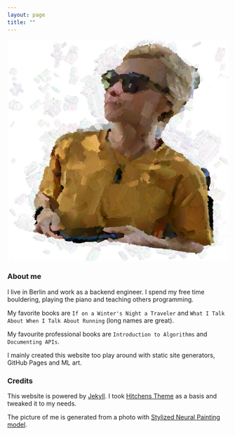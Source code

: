 ```yaml
---
layout: page
title: ""
---
```


![](/assets/images/mephoto.png)

### About me

I live in Berlin and work as a backend engineer. I spend my free time bouldering, playing the piano and teaching others programming.

My favorite books are `If on a Winter's Night a Traveler` and `What I Talk About When I Talk About Running` (long names are great).

My favourite professional books are `Introduction to Algorithms` and `Documenting APIs`.

I mainly created this website too play around with static site generators, GitHub Pages and ML art. 

### Credits

This website is powered by [Jekyll](http://jekyllrb.com). I took [Hitchens Theme](https://github.com/patdryburgh/hitchens) as a basis and tweaked it to my needs.

The picture of me is generated from a photo with [Stylized Neural Painting model](https://jiupinjia.github.io/neuralpainter/).


